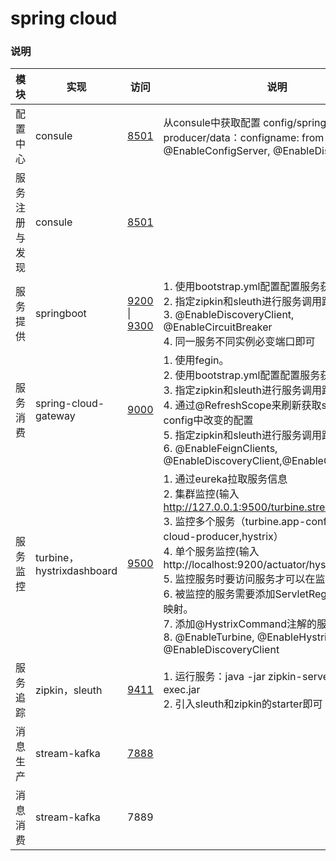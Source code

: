 # spring cloud
### 说明
|模块|实现|访问|说明|
|-|-|-|-|
|配置中心|consule|[8501](http://localhost:8501/ui/dc1/services)|从consule中获取配置 config/spring-cloud-producer/data：configname: from consule<br>@EnableConfigServer, @EnableDiscoveryClient|
|服务注册与发现|consule|[8501](http://localhost:8501/ui/dc1/services)||
|服务提供|springboot|[9200](http://localhost:9200/hello?name=zjy) \| [9300](http://localhost:9300/getHostMessage/1123)|1. 使用bootstrap.yml配置配置服务获取相关配置<br>2. 指定zipkin和sleuth进行服务调用跟踪<br>3. @EnableDiscoveryClient, @EnableCircuitBreaker<br>4. 同一服务不同实例必变端口即可|
|服务消费|spring-cloud-gateway|[9000](http://localhost:9000/spring-cloud-producer/hello?name=zjy&token=1)|1. 使用fegin。<br>2. 使用bootstrap.yml配置配置服务获取相关配置<br>3. 指定zipkin和sleuth进行服务调用跟踪<br>4. 通过@RefreshScope来刷新获取spring-cloud-config中改变的配置<br>5. 指定zipkin和sleuth进行服务调用跟踪<br>6. @EnableFeignClients, @EnableDiscoveryClient,@EnableCircuitBreaker|
|服务监控|turbine，hystrixdashboard|[9500](http://127.0.0.1:9500/hystrix/)|1. 通过eureka拉取服务信息<br>2. 集群监控(输入 http://127.0.0.1:9500/turbine.stream)<br>3. 监控多个服务（turbine.app-config: spring-cloud-producer,hystrix）<br>4. 单个服务监控(输入 http://localhost:9200/actuator/hystrix.stream)<br>5. 监控服务时要访问服务才可以在监控中显示。<br>6. 被监控的服务需要添加ServletRegistrationBean映射。<br>7. 添加@HystrixCommand注解的服务才能被监控<br>8. @EnableTurbine, @EnableHystrixDashboard, @EnableDiscoveryClient|
|服务追踪|zipkin，sleuth|[9411](http://localhost:9411/zipkin/)|1. 运行服务：java -jar zipkin-server-2.12.9-exec.jar<br>2. 引入sleuth和zipkin的starter即可|
|消息生产|stream-kafka|[7888](http://localhost:7888/send/yourmessage)||
|消息消费|stream-kafka|7889||